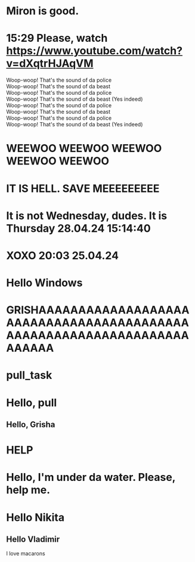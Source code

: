 # Miron is good.

# 15:29 Please, watch https://www.youtube.com/watch?v=dXqtrHJAqVM

Woop-woop! That's the sound of da police  
Woop-woop! That's the sound of da beast  
Woop-woop! That's the sound of da police  
Woop-woop! That's the sound of da beast (Yes indeed)  
Woop-woop! That's the sound of da police  
Woop-woop! That's the sound of da beast  
Woop-woop! That's the sound of da police  
Woop-woop! That's the sound of da beast (Yes indeed)  

# WEEWOO WEEWOO WEEWOO WEEWOO WEEWOO

# IT IS HELL. SAVE MEEEEEEEEE

# It is not Wednesday, dudes. It is Thursday 28.04.24 15:14:40

# XOXO 20:03 25.04.24

# Hello **Windows**

# GRISHAAAAAAAAAAAAAAAAAAAAAAAAAAAAAAAAAAAAAAAAAAAAAAAAAAAAAAAAAAAAAAAAAAAAAAA



# pull_task

# Hello, pull

## Hello, Grisha

# HELP

# Hello, I'm under da water. Please, help me.

# Hello Nikita

## Hello Vladimir

I love macarons
